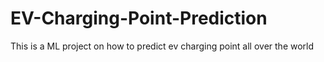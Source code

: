 # EV-Charging-Point-Prediction
This is a ML project on how to predict ev charging point all over the world  
